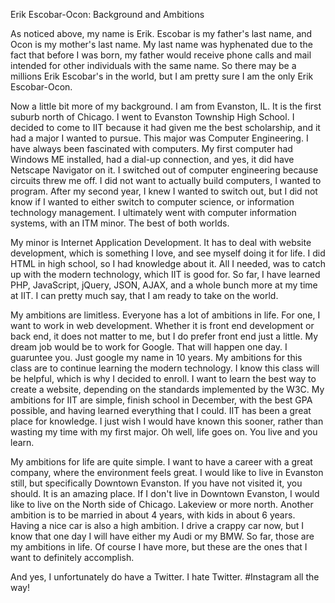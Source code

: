 Erik Escobar-Ocon: Background and Ambitions

As noticed above, my name is Erik. Escobar is my father's last name, and Ocon is my mother's last name. My last name was hyphenated due to the fact that before I was born, my father would receive phone calls and mail intended for other individuals with the same name. So there may be a millions Erik Escobar's in the world, but I am pretty sure I am the only Erik Escobar-Ocon.

Now a little bit more of my background. I am from Evanston, IL. It is the first suburb north of Chicago. I went to Evanston Township High School. I decided to come to IIT because it had given me the best scholarship, and it had a major I wanted to pursue. This major was Computer Engineering. I have always been fascinated with computers. My first computer had Windows ME installed, had a dial-up connection, and yes, it did have Netscape Navigator on it. I switched out of computer engineering because circuits threw me off. I did not want to actually build computers, I wanted to program. After my second year, I knew I wanted to switch out, but I did not know if I wanted to either switch to computer science, or information technology management. I ultimately went with computer information systems, with an ITM minor. The best of both worlds. 

My minor is Internet Application Development. It has to deal with website development, which is something I love, and see myself doing it for life. I did HTML in high school, so I had knowledge about it. All I needed, was to catch up with the modern technology, which IIT is good for. So far, I have learned PHP, JavaScript, jQuery, JSON, AJAX, and a whole bunch more at my time at IIT. I can pretty much say, that I am ready to take on the world. 

My ambitions are limitless. Everyone has a lot of ambitions in life. For one, I want to work in web development. Whether it is front end development or back end, it does not matter to me, but I do prefer front end just a little. My dream job would be to work for Google. That will happen one day. I guaruntee you. Just google my name in 10 years. My ambitions for this class are to continue learning the modern technology. I know this class will be helpful, which is why I decided to enroll. I want to learn the best way to create a website, depending on the standards implemented by the W3C. My ambitions for IIT are simple, finish school in December, with the best GPA possible, and having learned everything that I could. IIT has been a great place for knowledge. I just wish I would have known this sooner, rather than wasting my time with my first major. Oh well, life goes on. You live and you learn. 

My ambitions for life are quite simple. I want to have a career with a great company, where the environment feels great. I would like to live in Evanston still, but specifically Downtown Evanston. If you have not visited it, you should. It is an amazing place. If I don't live in Downtown Evanston, I would like to live on the North side of Chicago. Lakeview or more north. Another ambition is to be married in about 4 years, with kids in about 6 years. Having a nice car is also a high ambition. I drive a crappy car now, but I know that one day I will have either my Audi or my BMW. So far, those are my ambitions in life. Of course I have more, but these are the ones that I want to definitely accomplish. 

And yes, I unfortunately do have a Twitter. I hate Twitter. #Instagram all the way! 